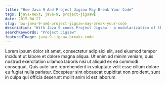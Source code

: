 ```yaml
---
title: "How Java 9 And Project Jigsaw May Break Your Code"
tags: [java-next, java-9, project-jigsaw]
date: 2015-04-27
slug: how-java-9-and-project-jigsaw-may-break-your-code
description: "With Java 9 comes Project Jigsaw - a modularization of the JDK - which will break existing code. An overview over the planned changes lets you see whether yours is affected."
searchKeywords: "Project Jigsaw"
featuredImage: java-9-jigsaw-breaks-code
---
```


Lorem ipsum dolor sit amet, consectetur adipisici elit, sed eiusmod tempor incidunt ut labore et dolore magna aliqua.
Ut enim ad minim veniam, quis nostrud exercitation ullamco laboris nisi ut aliquid ex ea commodi consequat.
Quis aute iure reprehenderit in voluptate velit esse cillum dolore eu fugiat nulla pariatur.
Excepteur sint obcaecat cupiditat non proident, sunt in culpa qui officia deserunt mollit anim id est laborum.